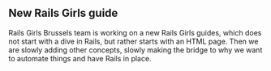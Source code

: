 ## New Rails Girls guide

Rails Girls Brussels team is working on a new Rails Girls guides, which does not start with a dive in Rails, but rather starts with an HTML page. Then we are slowly adding other concepts, slowly making the bridge to why we want to automate things and have Rails in place. 
